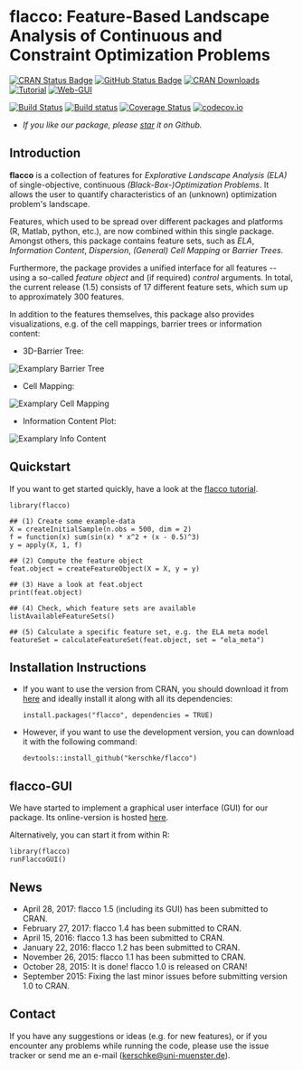 flacco: Feature-Based Landscape Analysis of Continuous and Constraint Optimization Problems
===========================================================================================

[![CRAN Status Badge](http://www.r-pkg.org/badges/version/flacco)](https://cran.r-project.org/package=flacco)
[![GitHub Status Badge](https://img.shields.io/badge/GitHub-1.6-green.svg)](https://github.com/kerschke/flacco)
[![CRAN Downloads](http://cranlogs.r-pkg.org/badges/flacco)](http://cran.rstudio.com/web/packages/flacco/index.html)
[![Tutorial](https://img.shields.io/badge/tutorial-flacco-ff69b5.svg)](http://kerschke.github.io/flacco-tutorial/site/)
[![Web-GUI](https://img.shields.io/badge/GUI-flacco-bb6fbf.svg)](https://flaccogui.shinyapps.io/flaccogui/)

[![Build Status](https://travis-ci.org/kerschke/flacco.svg?branch=master)](https://travis-ci.org/kerschke/flacco)
[![Build status](https://ci.appveyor.com/api/projects/status/cd170v2xlpw8db47/branch/master?svg=true)](https://ci.appveyor.com/project/kerschke/flacco/branch/master)
[![Coverage Status](https://coveralls.io/repos/github/kerschke/flacco/badge.svg?branch=master)](https://coveralls.io/r/kerschke/flacco?branch=master)
[![codecov.io](http://codecov.io/github/kerschke/flacco/coverage.svg?branch=master)](http://codecov.io/github/kerschke/flacco?branch=master)

* *If you like our package, please [star](https://github.com/blog/1204-notifications-stars) it on Github.*

Introduction
------------

**flacco** is a collection of features for *Explorative Landscape Analysis (ELA)* of single-objective, continuous *(Black-Box-)Optimization Problems*.
It allows the user to quantify characteristics of an (unknown) optimization problem's landscape.

Features, which used to be spread over different packages and platforms (R, Matlab, python, etc.), are now combined within this single package. Amongst others, this package contains feature sets, such as *ELA*, *Information Content*, *Dispersion*, *(General) Cell Mapping* or *Barrier Trees*.

Furthermore, the package provides a unified interface for all features -- using a so-called *feature object* and (if required) *control* arguments. In total, the current release (1.5) consists of 17 different feature sets, which sum up to approximately 300 features.

In addition to the features themselves, this package also provides visualizations, e.g. of the cell mappings, barrier trees or information content:

- 3D-Barrier Tree:

![Examplary Barrier Tree](https://raw.githubusercontent.com/kerschke/flacco/master/images/example_bt_3d.png)


- Cell Mapping:

![Examplary Cell Mapping](https://raw.githubusercontent.com/kerschke/flacco/master/images/example_cm.png)

- Information Content Plot:

![Examplary Info Content](https://raw.githubusercontent.com/kerschke/flacco/master/images/example_info.png)


Quickstart
----------

If you want to get started quickly, have a look at the [flacco tutorial](http://kerschke.github.io/flacco-tutorial/site/).

```splus
library(flacco)

## (1) Create some example-data
X = createInitialSample(n.obs = 500, dim = 2)
f = function(x) sum(sin(x) * x^2 + (x - 0.5)^3)
y = apply(X, 1, f)

## (2) Compute the feature object
feat.object = createFeatureObject(X = X, y = y)

## (3) Have a look at feat.object
print(feat.object)

## (4) Check, which feature sets are available
listAvailableFeatureSets()

## (5) Calculate a specific feature set, e.g. the ELA meta model
featureSet = calculateFeatureSet(feat.object, set = "ela_meta")
```

Installation Instructions
-------------------------

* If you want to use the version from CRAN, you should download it from [here](https://cran.r-project.org/package=flacco) and ideally install it along with all its dependencies:
    ```splus
    install.packages("flacco", dependencies = TRUE)
    ```

* However, if you want to use the development version, you can download it with the following command:

    ```splus
    devtools::install_github("kerschke/flacco")
    ```


flacco-GUI
----------

We have started to implement a graphical user interface (GUI) for our package. Its online-version is hosted [here](https://flaccogui.shinyapps.io/flaccogui/).

Alternatively, you can start it from within R:

```splus
library(flacco)
runFlaccoGUI()
```


News
----

* April 28, 2017: flacco 1.5 (including its GUI) has been submitted to CRAN.
* February 27, 2017: flacco 1.4 has been submitted to CRAN.
* April 15, 2016: flacco 1.3 has been submitted to CRAN.
* January 22, 2016: flacco 1.2 has been submitted to CRAN.
* November 26, 2015: flacco 1.1 has been submitted to CRAN.
* October 28, 2015: It is done! flacco 1.0 is released on CRAN!
* September 2015: Fixing the last minor issues before submitting version 1.0 to CRAN.


Contact
-------

If you have any suggestions or ideas (e.g. for new features), or if you encounter any problems while running the code, please use the issue tracker or send me an e-mail (kerschke@uni-muenster.de).
